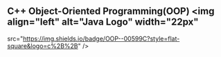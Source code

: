 ## C++ Object-Oriented Programming(OOP) <img align="left" alt="Java Logo" width="22px" 
src="https://img.shields.io/badge/OOP--00599C?style=flat-square&logo=c%2B%2B" />
